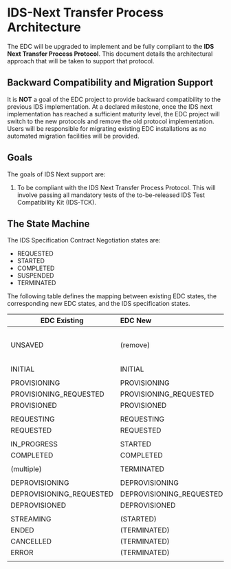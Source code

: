 # IDS-Next Transfer Process Architecture

The EDC will be upgraded to implement and be fully compliant to the __IDS Next Transfer Process Protocol__. This document details the architectural approach that will be taken
to support that protocol.

## Backward Compatibility and Migration Support

It is __NOT__ a goal of the EDC project to provide backward compatibility to the previous IDS implementation. At a declared milestone, once the IDS next implementation has reached
a sufficient maturity level, the EDC project will switch to the new protocols and remove the old protocol implementation. Users will be responsible for migrating existing EDC
installations as no automated migration facilities will be provided.

## Goals

The goals of IDS Next support are:

1. To be compliant with the IDS Next Transfer Process Protocol. This will involve passing all mandatory tests of the to-be-released IDS Test Compatibility Kit (IDS-TCK).

## The State Machine

The IDS Specification Contract Negotiation states are:

- REQUESTED
- STARTED
- COMPLETED
- SUSPENDED
- TERMINATED

The following table defines the mapping between existing EDC states, the corresponding new EDC states, and the IDS specification states.

| EDC Existing             | EDC New                  | IDS        | Notes                    |
|--------------------------|:-------------------------|------------|--------------------------|
| UNSAVED                  | (remove)                 | N/A        | This state is not needed |
| INITIAL                  | INITIAL                  | N/A        |                          |
|                          |                          |            |                          |
| PROVISIONING             | PROVISIONING             | N/A        |                          |
| PROVISIONING_REQUESTED   | PROVISIONING_REQUESTED   | N/A        |                          |
| PROVISIONED              | PROVISIONED              | N/A        |                          |
|                          |                          |            |                          |
| REQUESTING               | REQUESTING               | N/A        |                          |
| REQUESTED                | REQUESTED                | REQUESTED  |                          |
|                          |                          |            |                          |
| IN_PROGRESS              | STARTED                  | STARTED    |                          |
| COMPLETED                | COMPLETED                | COMPLETED  |                          |
|                          |                          |            |                          |
| (multiple)               | TERMINATED               | TERMINATED |                          |
|                          |                          |            |                          |
| DEPROVISIONING           | DEPROVISIONING           | N/A        |                          |
| DEPROVISIONING_REQUESTED | DEPROVISIONING_REQUESTED | N/A        |                          |
| DEPROVISIONED            | DEPROVISIONED            | N/A        |                          |
|                          |                          |            |                          |
| STREAMING                | (STARTED)                |            |                          |
| ENDED                    | (TERMINATED)             |            |                          |
| CANCELLED                | (TERMINATED)             |            |                          |
| ERROR                    | (TERMINATED)             |            |                          |
|                          |                          |            |                          |

